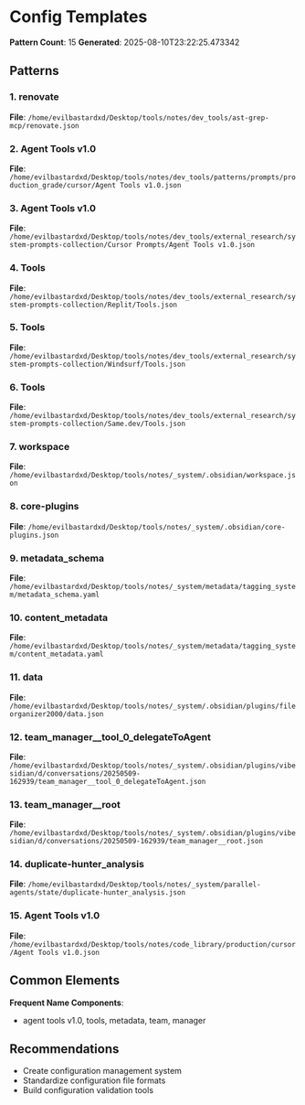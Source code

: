 # Config Templates

**Pattern Count**: 15
**Generated**: 2025-08-10T23:22:25.473342

## Patterns

### 1. renovate
**File**: `/home/evilbastardxd/Desktop/tools/notes/dev_tools/ast-grep-mcp/renovate.json`

### 2. Agent Tools v1.0
**File**: `/home/evilbastardxd/Desktop/tools/notes/dev_tools/patterns/prompts/production_grade/cursor/Agent Tools v1.0.json`

### 3. Agent Tools v1.0
**File**: `/home/evilbastardxd/Desktop/tools/notes/dev_tools/external_research/system-prompts-collection/Cursor Prompts/Agent Tools v1.0.json`

### 4. Tools
**File**: `/home/evilbastardxd/Desktop/tools/notes/dev_tools/external_research/system-prompts-collection/Replit/Tools.json`

### 5. Tools
**File**: `/home/evilbastardxd/Desktop/tools/notes/dev_tools/external_research/system-prompts-collection/Windsurf/Tools.json`

### 6. Tools
**File**: `/home/evilbastardxd/Desktop/tools/notes/dev_tools/external_research/system-prompts-collection/Same.dev/Tools.json`

### 7. workspace
**File**: `/home/evilbastardxd/Desktop/tools/notes/_system/.obsidian/workspace.json`

### 8. core-plugins
**File**: `/home/evilbastardxd/Desktop/tools/notes/_system/.obsidian/core-plugins.json`

### 9. metadata_schema
**File**: `/home/evilbastardxd/Desktop/tools/notes/_system/metadata/tagging_system/metadata_schema.yaml`

### 10. content_metadata
**File**: `/home/evilbastardxd/Desktop/tools/notes/_system/metadata/tagging_system/content_metadata.yaml`

### 11. data
**File**: `/home/evilbastardxd/Desktop/tools/notes/_system/.obsidian/plugins/fileorganizer2000/data.json`

### 12. team_manager__tool_0_delegateToAgent
**File**: `/home/evilbastardxd/Desktop/tools/notes/_system/.obsidian/plugins/vibesidian/d/conversations/20250509-162939/team_manager__tool_0_delegateToAgent.json`

### 13. team_manager__root
**File**: `/home/evilbastardxd/Desktop/tools/notes/_system/.obsidian/plugins/vibesidian/d/conversations/20250509-162939/team_manager__root.json`

### 14. duplicate-hunter_analysis
**File**: `/home/evilbastardxd/Desktop/tools/notes/_system/parallel-agents/state/duplicate-hunter_analysis.json`

### 15. Agent Tools v1.0
**File**: `/home/evilbastardxd/Desktop/tools/notes/code_library/production/cursor/Agent Tools v1.0.json`

## Common Elements

**Frequent Name Components**:
- agent tools v1.0, tools, metadata, team, manager

## Recommendations

- Create configuration management system
- Standardize configuration file formats
- Build configuration validation tools